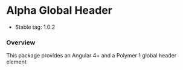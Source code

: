 # Alpha Global Header

* Stable tag: 1.0.2

### Overview

This package provides an Angular 4+ and a Polymer 1 global header element
